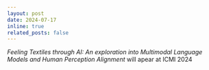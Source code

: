```yaml
---
layout: post
date: 2024-07-17
inline: true
related_posts: false
---
```


*Feeling Textiles through AI: An exploration into Multimodal Language Models and Human Perception Alignment* will apear at ICMI 2024
